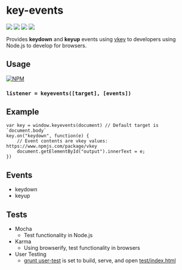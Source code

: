 # key-events

![](https://travis-ci.org/apexearth/key-events.svg)
![](http://img.shields.io/npm/v/key-events.svg?style=flat)
![](http://img.shields.io/npm/dm/key-events.svg?style=flat)
![](http://img.shields.io/npm/l/key-events.svg?style=flat)

Provides **keydown** and **keyup** events using [vkey](https://www.npmjs.com/package/vkey)
 to developers using Node.js to develop for browsers.
 
## Usage

[![NPM](https://nodei.co/npm/key-events.png)](https://nodei.co/npm/key-events/)

### `listener = keyevents([target], [events])`

## Example

    var key = window.keyevents(document) // Default target is `document.body`
    key.on("keydown", function(e) {
        // Event contents are vkey values: https://www.npmjs.com/package/vkey
        document.getElementById("output").innerText = e;
    })
    
## Events

- keydown
- keyup

## Tests

- Mocha
   - Test functionality in Node.js
- Karma
   - Using browserify, test functionality in browsers
- User Testing
   - [grunt user-test](Gruntfile.js) is set to build, serve, and open [test/index.html](test/index.html)

